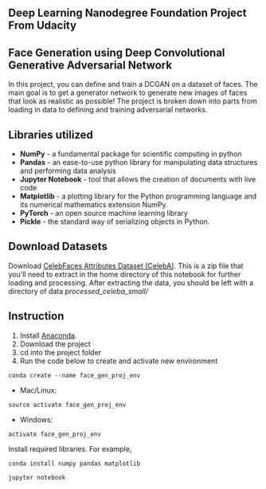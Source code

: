 ## Deep Learning Nanodegree Foundation Project From Udacity

## Face Generation using Deep Convolutional Generative Adversarial Network

In this project, you can define and train a DCGAN on a dataset of faces. The main goal is to get a generator network to generate new images of faces that look as realistic as possible! The project is broken down into parts from loading in data to defining and training adversarial networks. 

## Libraries utilized

- **NumPy** - a fundamental package for scientific computing in python
- **Pandas** - an ease-to-use python library for manipulating data structures and performing data analysis
- **Jupyter Notebook** - tool that allows the creation of documents with live code
- **Matplotlib** - a plotting library for the Python programming language and its numerical mathematics extension NumPy.
- **PyTorch** - an open source machine learning library
- **Pickle** - the standard way of serializing objects in Python.

## Download Datasets
Download [CelebFaces Attributes Dataset (CelebA)](https://s3.amazonaws.com/video.udacity-data.com/topher/2018/November/5be7eb6f_processed-celeba-small/processed-celeba-small.zip). This is a zip file that you'll need to extract in the home directory of this notebook for further loading and processing. After extracting the data, you should be left with a directory of data *processed_celeba_small/*

## Instruction

1. Install [Anaconda](https://www.anaconda.com/distribution/).
2. Download the project
3. cd into the project folder
4. Run the code below to create and activate new environment

```
conda create --name face_gen_proj_env
```
 - Mac/Linux: 
```
source activate face_gen_proj_env 
```
 - Windows:
```
activate face_gen_proj_env
```
Install required libraries. For example, 
```
conda install numpy pandas matplotlib
```
```
jupyter notebook
```
